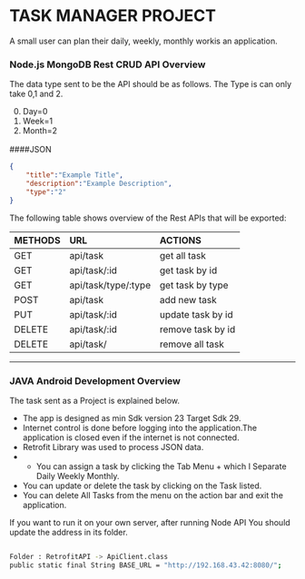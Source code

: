  # TASK MANAGER PROJECT 
 

A small user can plan their daily, weekly, monthly workis an application.
 
 ### Node.js MongoDB Rest CRUD API Overview

The data type sent to be the API should be as follows. The Type is can only take 0,1 and 2.

                
0. Day=0
1. Week=1
2. Month=2
                

####JSON　

```json
{
	"title":"Example Title",
	"description":"Example Description",
	"type":"2"
}
```


The following table shows overview of the Rest APIs that will be exported:

| METHODS    | URL                | ACTIONS              |
|:---        |:---                |:---                  |
| GET        | api/task           | get all task         |
| GET        | api/task/:id       | get task by id       |
| GET        | api/task/type/:type| get task by type     |
| POST       | api/task           | add new task         |
| PUT        | api/task/:id       | update task by id    |
| DELETE     | api/task/:id       | remove task by id    |
| DELETE     | api/task/          | remove all task      |


----------------------------------------------------------------------------------------------------------

### JAVA Android Development Overview


The task sent as a Project is explained below.

* The app is designed as min Sdk version 23 Target Sdk 29.
* Internet control is done before logging into the application.The application is closed even if the internet is not connected.
* Retrofit Library was used to process JSON data.
* * You can assign a task by clicking the Tab Menu + which I Separate Daily Weekly Monthly.
* You can update or delete the task by clicking on the Task listed.
* You can delete All Tasks from the menu on the action bar and exit the application.


If you want to run it on your own server, after running Node API You should update the address in its folder.

```sh

Folder : RetrofitAPI -> ApiClient.class
public static final String BASE_URL = "http://192.168.43.42:8080/";

```

